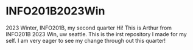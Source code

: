 # INFO201B2023Win
2023 Winter, INFO201B, my second quarter
Hi! This is Arthur from INFO201B 2023 Win, uw seattle. This is the irst repository I made for my self. I am very eager to see my change through out this quarter!

